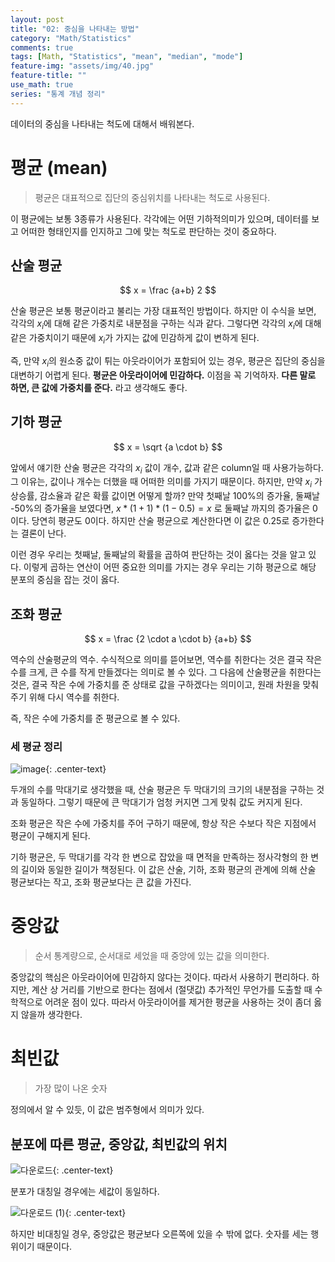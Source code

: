 ```yaml
---
layout: post
title: "02: 중심을 나타내는 방법"
category: "Math/Statistics"
comments: true
tags: [Math, "Statistics", "mean", "median", "mode"]
feature-img: "assets/img/40.jpg"
feature-title: ""
use_math: true
series: "통계 개념 정리"
---
```


데이터의 중심을 나타내는 척도에 대해서 배워본다.

# 평균 (mean)

> 평균은 대표적으로 집단의 중심위치를 나타내는 척도로 사용된다.

이 평균에는 보통 3종류가 사용된다. 각각에는 어떤 기하적의미가 있으며, 데이터를 보고 어떠한 형태인지를 인지하고 그에 맞는 척도로 판단하는 것이 중요하다.

## 산술 평균
$$
x = \frac {a+b} 2
$$

산술 평균은 보통 평균이라고 불리는 가장 대표적인 방법이다. 하지만 이 수식을 보면, 각각의 $x_i$에 대해 같은 가중치로 내분점을 구하는 식과 같다. 그렇다면 각각의 $x_i$에 대해 같은 가중치이기 때문에 $x_i$가 가지는 값에 민감하게 값이 변하게 된다.

즉, 만약 $x_i$의 원소중 값이 튀는 아웃라이어가 포함되어 있는 경우, 평균은 집단의 중심을 대변하기 어렵게 된다. **평균은 아웃라이어에 민감하다.** 이점을 꼭 기억하자. **다른 말로 하면, 큰 값에 가중치를 준다.** 라고 생각해도 좋다.


## 기하 평균
$$
x = \sqrt {a \cdot b}
$$

앞에서 얘기한 산술 평균은 각각의 $x_i$ 값이 개수, 값과 같은 column일 때 사용가능하다. 그 이유는, 값이나 개수는 더했을 때 어떠한 의미를 가지기 때문이다. 하지만, 만약 $x_i$ 가 상승률, 감소율과 같은 확률 값이면 어떻게 할까? 만약 첫째날 100%의 증가율, 둘째날 -50%의 증가율을 보였다면, $x*(1+1)*(1-0.5) = x$ 로 둘째날 까지의 증가율은 0이다. 당연히 평균도 0이다. 하지만 산술 평균으로 계산한다면 이 값은 0.25로 증가한다는 결론이 난다.

이런 경우 우리는 첫째날, 둘째날의 확률을 곱하여 판단하는 것이 옳다는 것을 알고 있다. 이렇게 곱하는 연산이 어떤 중요한 의미를 가지는 경우 우리는 기하 평균으로 해당 분포의 중심을 잡는 것이 옳다.


## 조화 평균
$$
x = \frac {2 \cdot a \cdot b} {a+b}
$$

역수의 산술평균의 역수. 수식적으로 의미를 뜯어보면, 역수를 취한다는 것은 결국 작은 수를 크게, 큰 수를 작게 만들겠다는 의미로 볼 수 있다. 그 다음에 산술평균을 취한다는 것은, 결국 작은 수에 가중치를 준 상태로 값을 구하겠다는 의미이고, 원래 차원을 맞춰주기 위해 다시 역수를 취한다. 

즉, 작은 수에 가중치를 준 평균으로 볼 수 있다.




### 세 평균 정리


![image](https://user-images.githubusercontent.com/37871541/82111682-d185be80-9781-11ea-9a3f-e075e111d708.png){: .center-text}


두개의 수를 막대기로 생각했을 때, 산술 평균은 두 막대기의 크기의 내분점을 구하는 것과 동일하다. 그렇기 때문에 큰 막대기가 엄청 커지면 그게 맞춰 값도 커지게 된다.

조화 평균은 작은 수에 가중치를 주어 구하기 때문에, 항상 작은 수보다 작은 지점에서 평균이 구해지게 된다.

기하 평균은, 두 막대기를 각각 한 변으로 잡았을 때 면적을 만족하는 정사각형의 한 변의 길이와 동일한 길이가 책정된다. 이 값은 산술, 기하, 조화 평균의 관계에 의해 산술 평균보다는 작고, 조화 평균보다는 큰 값을 가진다.




# 중앙값

> 순서 통계량으로, 순서대로 세었을 때 중앙에 있는 값을 의미한다.

중앙값의 핵심은 아웃라이어에 민감하지 않다는 것이다. 따라서 사용하기 편리하다. 하지만, 계산 상 거리를 기반으로 한다는 점에서 (절댓값) 추가적인 무언가를 도출할 때 수학적으로 어려운 점이 있다. 따라서 아웃라이어를 제거한 평균을 사용하는 것이 좀더 옳지 않을까 생각한다.

# 최빈값

> 가장 많이 나온 숫자

정의에서 알 수 있듯, 이 값은 범주형에서 의미가 있다.

## 분포에 따른 평균, 중앙값, 최빈값의 위치



![다운로드](https://user-images.githubusercontent.com/37871541/82112223-ee23f580-9785-11ea-9c75-5c580089fddd.jpeg){: .center-text}

분포가 대칭일 경우에는 세값이 동일하다.

![다운로드 (1)](https://user-images.githubusercontent.com/37871541/82112225-f4b26d00-9785-11ea-85f2-ef9ef93d036f.jpeg){: .center-text}

하지만 비대칭일 경우, 중앙값은 평균보다 오른쪽에 있을 수 밖에 없다. 숫자를 세는 행위이기 때문이다.



